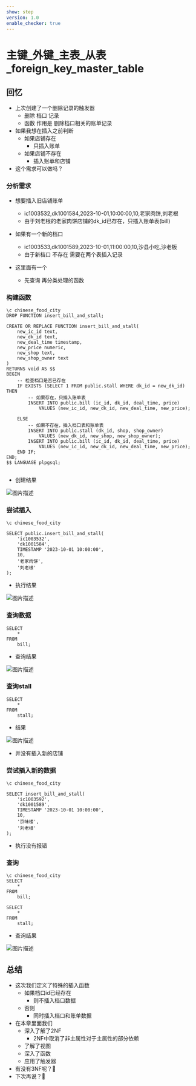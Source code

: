 ```yaml
---
show: step
version: 1.0
enable_checker: true
---
```


#    主键_外键_主表_从表_foreign_key_master_table       
 
##  回忆

- 上次创建了一个删除记录的触发器
	- 删除 档口 记录
	- 函数 作用是 删除档口相关的账单记录
- 如果我想在插入之前判断
	- 如果店铺存在 
		- 只插入账单
	- 如果店铺不存在
		- 插入账单和店铺 
- 这个需求可以做吗？

### 分析需求

- 想要插入旧店铺账单
	- ic1003532,dk1001584,2023-10-01,10:00:00,10,老家肉饼,刘老根
	- 由于刘老根的老家肉饼店铺的dk_id已存在，只插入账单表(bill)
- 如果有一个新的档口
	- ic1003533,dk1001589,2023-10-01,11:00:00,10,沙县小吃,沙老板
    - 由于新档口 不存在 需要在两个表插入记录

- 这里面有一个
	- 先查询 再分类处理的函数

### 构建函数

```
\c chinese_food_city
DROP FUNCTION insert_bill_and_stall;
 
CREATE OR REPLACE FUNCTION insert_bill_and_stall(
    new_ic_id text,
    new_dk_id text,
    new_deal_time timestamp,
    new_price numeric,
    new_shop text,
    new_shop_owner text
)
RETURNS void AS $$
BEGIN
    -- 检查档口是否已存在
    IF EXISTS (SELECT 1 FROM public.stall WHERE dk_id = new_dk_id) THEN
        -- 如果存在，只插入账单表
        INSERT INTO public.bill (ic_id, dk_id, deal_time, price) 
            VALUES (new_ic_id, new_dk_id, new_deal_time, new_price);
 
    ELSE
        -- 如果不存在，插入档口表和账单表
        INSERT INTO public.stall (dk_id, shop, shop_owner) 
            VALUES (new_dk_id, new_shop, new_shop_owner);
        INSERT INTO public.bill (ic_id, dk_id, deal_time, price) 
            VALUES (new_ic_id, new_dk_id, new_deal_time, new_price);
    END IF;
END;
$$ LANGUAGE plpgsql;


```

- 创建结果

![图片描述](https://doc.shiyanlou.com/courses/uid1190679-20231006-1696564491621)

### 尝试插入

```
\c chinese_food_city

SELECT public.insert_bill_and_stall(
    'ic1003532', 
    'dk1001584', 
    TIMESTAMP '2023-10-01 10:00:00', 
    10, 
    '老家肉饼', 
    '刘老根'
);
```

- 执行结果

![图片描述](https://doc.shiyanlou.com/courses/uid1190679-20231006-1696568281033)

### 查询数据

```
SELECT 
	*
FROM
	bill;
```

- 查询结果

![图片描述](https://doc.shiyanlou.com/courses/uid1190679-20231006-1696568335484)

### 查询stall

```
SELECT 
	*
FROM
	stall;
```

- 结果

![图片描述](https://doc.shiyanlou.com/courses/uid1190679-20231006-1696568386946)

- 并没有插入新的店铺

### 尝试插入新的数据

```
\c chinese_food_city

SELECT insert_bill_and_stall(
    'ic1003592', 
    'dk1001589', 
    TIMESTAMP '2023-10-01 10:00:00', 
    10, 
    '京味楼', 
    '刘老根'
);
```

- 执行没有报错

### 查询

```
\c chinese_food_city
SELECT 
	*
FROM
	bill;

SELECT 
	*
FROM
	stall;
```

- 查询结果

![图片描述](https://doc.shiyanlou.com/courses/uid1190679-20231006-1696568582584/wm)
##  总结

- 这次我们定义了特殊的插入函数
	- 如果档口id已经存在
		- 则不插入档口数据
	- 否则
		- 同时插入档口和账单数据
- 在本章里面我们
	- 深入了解了2NF
		- 2NF中取消了非主属性对于主属性的部分依赖
	- 了解了视图
	- 深入了函数
	- 应用了触发器
- 有没有3NF呢？🤔
- 下次再说？👋

